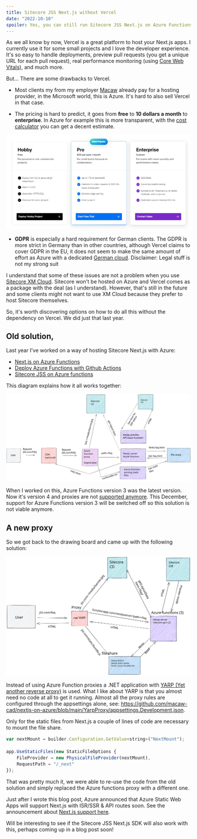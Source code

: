 ```yaml
---
title: Sitecore JSS Next.js without Vercel
date: "2022-10-10"
spoiler: Yes, you can still run Sitecore JSS Next.js on Azure Functions without Vercel. This can be done with custom Azure Functions and a Azure storage account with a YARP proxy in front of it.
---
```


As we all know by now, Vercel is a great platform to host your Next.js apps. I currently use it for some small projects and I love the developer experience.
It's so easy to handle deployments, preview pull requests (you get a unique URL for each pull request), real performance monitoring (using [Core Web Vitals](https://web.dev/vitals/)), and much more.

But... There are some drawbacks to Vercel.

- Most clients my from my employer [Macaw](https://www.macaw.nl) already pay for a hosting provider, in the Microsoft world, this is Azure. It's hard to also sell Vercel in that case.

- The pricing is hard to predict, it goes from **free** to **10 dollars a month** to **enterprise**. In Azure for example this is more transparent, with the [cost calculator](https://azure.microsoft.com/en-us/pricing/calculator/) you can get a decent estimate.

![Vercel pricing](/blog/vercel-pricing.png)

- **GDPR** is especially a hard requirement for German clients. The GDPR is more strict in Germany than in other countries, although Vercel claims to cover GDPR in the EU, it does not seem to make the same amount of effort as Azure with a dedicated [German cloud](https://azure.microsoft.com/en-us/support/legal/privacy-statement/germany/). Disclaimer: Legal stuff is not my strong suit

I understand that some of these issues are not a problem when you use [Sitecore XM Cloud](https://www.sitecore.com/products/xm-cloud). Sitecore won't be hosted on Azure and Vercel comes as a package with the deal (as I understand). However, that's still in the future and some clients might not want to use XM Cloud because they prefer to host Sitecore themselves.

So, it's worth discovering options on how to do all this without the dependency on Vercel.
We did just that last year.

## Old solution,

Last year I've worked on a way of hosting Sitecore Next.js with Azure:

- [Next.js on Azure Functions](/nextjs-on-azure-functions/)
- [Deploy Azure Functions with Github Actions](/deploy-azure-functions-github-actions/)
- [Sitecore JSS on Azure functions](/sitecore-jss-on-azure-functions/)

This diagram explains how it all works together:

![Old solution](/blog/old-solution.svg)

When I worked on this, Azure Functions version 3 was the latest version. Now it's version 4 and proxies are not [supported anymore](https://learn.microsoft.com/en-us/azure/azure-functions/functions-proxies#legacy-functions-proxies).
This December, support for Azure Functions version 3 will be switched off so this solution is not viable anymore.

## A new proxy

So we got back to the drawing board and came up with the following solution:

![New solution](/blog/new-solution.svg)

Instead of using Azure Function proxies a .NET application with [YARP (Yet another reverse proxy)](https://microsoft.github.io/reverse-proxy/) is used. What I like about YARP is that you almost need no code at all to get it running.
Almost all the proxy rules are configured through the appsettings alone, see: https://github.com/macaw-cad/nextjs-on-azure/blob/main/YarpProxy/appsettings.Development.json.

Only for the static files from Next.js a couple of lines of code are necessary to mount the file share.

```js
var nextMount = builder.Configuration.GetValue<string>("NextMount");

app.UseStaticFiles(new StaticFileOptions {
    FileProvider = new PhysicalFileProvider(nextMount),
    RequestPath = "/_next"
});
```

That was pretty much it, we were able to re-use the code from the old solution and simply replaced the Azure functions proxy with a different one.

Just after I wrote this blog post, Azure announced that Azure Static Web Apps will support Next.js with ISR/SSR & API routes soon. See the announcement about [Next.js support here](https://techcommunity.microsoft.com/t5/apps-on-azure-blog/extending-next-js-support-in-azure-static-web-apps/ba-p/3627975).

Will be interesting to see if the Sitecore JSS Next.js SDK will also work with this, perhaps coming up in a blog post soon!

